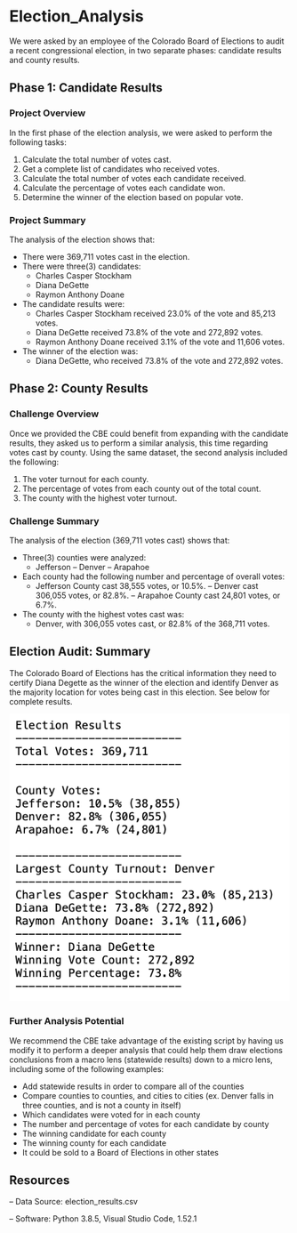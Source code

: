 # Election_Analysis
We were asked by an employee of the Colorado Board of Elections to audit a recent congressional election, in two separate phases: candidate results and county results.

## Phase 1: Candidate Results
### Project Overview 
In the first phase of the election analysis, we were asked to perform the following tasks:
1. Calculate the total number of votes cast.
2. Get a complete list of candidates who received votes.
3. Calculate the total number of votes each candidate received.
4. Calculate the percentage of votes each candidate won.
5. Determine the winner of the election based on popular vote.

### Project Summary
The analysis of the election shows that:
- There were 369,711 votes cast in the election.
- There were three(3) candidates:
    - Charles Casper Stockham
    - Diana DeGette 
    - Raymon Anthony Doane
- The candidate results were:
    - Charles Casper Stockham received 23.0% of the vote and 85,213 votes.
    - Diana DeGette received 73.8% of the vote and 272,892 votes.
    - Raymon Anthony Doane received 3.1% of the vote and 11,606 votes.
- The winner of the election was:
    - Diana DeGette, who received 73.8% of the vote and 272,892 votes.

## Phase 2: County Results
### Challenge Overview 
Once we provided the CBE could benefit from expanding 
with the candidate results, they asked us to perform a similar analysis, this time regarding votes cast by county. Using the same dataset, the second analysis included the following:
1. The voter turnout for each county.
2. The percentage of votes from each county out of the total count.
3. The county with the highest voter turnout.

### Challenge Summary
The analysis of the election (369,711 votes cast) shows that:
- Three(3) counties were analyzed:
    - Jefferson 
    – Denver 
    – Arapahoe 
- Each county had the following number and percentage of overall votes:
    - Jefferson County cast 38,555 votes, or 10.5%.
    – Denver cast 306,055 votes, or 82.8%.
    – Arapahoe County cast 24,801 votes, or 6.7%.
- The county with the highest votes cast was:
    - Denver, with 306,055 votes cast, or 82.8% of the 368,711 votes.

## Election Audit: Summary
The Colorado Board of Elections has the critical information they need to certify Diana Degette as the winner of the election and identify Denver as the majority location for votes being cast in this election. See below for complete results.

![Election_results.png](https://github.com/andeevosters/Election_Analysis/blob/main/Resources/Election_results.png)

### Further Analysis Potential 
We recommend the CBE take advantage of the existing script by having us modify it to perform a deeper analysis that could help them draw elections conclusions from a macro lens (statewide results) down to a micro lens, including some of the following examples:

- Add statewide results in order to compare all of the counties
- Compare counties to counties, and cities to cities (ex. Denver falls in three counties, and is not a county in itself)
- Which candidates were voted for in each county
- The number and percentage of votes for each candidate by county
- The winning candidate for each county
- The winning county for each candidate
- It could be sold to a Board of Elections in other states

## Resources
– Data Source: election_results.csv

– Software: Python 3.8.5, Visual Studio Code, 1.52.1
